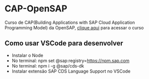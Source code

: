 # CAP-OpenSAP
Curso de CAP(Building Applications with SAP Cloud Application Programming Model) da OpenSAP, [clique aqui](https://open.sap.com/courses/cp7) para acessar o curso

## Como usar VSCode para desenvolver
- Instalar o Node
- No terminal: npm set @sap:registry=https://npm.sap.com
- No terminal: npm i -g @sap/cds-dk
- Instalar extensão SAP CDS Language Support no VSCode 